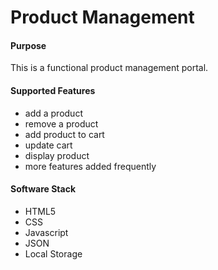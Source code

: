 # Product Management

#### Purpose

This is a functional product management portal.  



#### Supported Features

- add a product
- remove a product
- add product to cart
- update cart
- display product
- more features added frequently



#### Software Stack

- HTML5
- CSS
- Javascript
- JSON
- Local Storage


